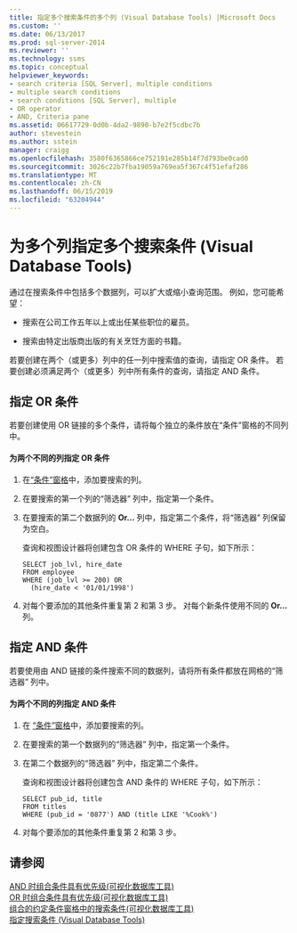 ```yaml
---
title: 指定多个搜索条件的多个列 (Visual Database Tools) |Microsoft Docs
ms.custom: ''
ms.date: 06/13/2017
ms.prod: sql-server-2014
ms.reviewer: ''
ms.technology: ssms
ms.topic: conceptual
helpviewer_keywords:
- search criteria [SQL Server], multiple conditions
- multiple search conditions
- search conditions [SQL Server], multiple
- OR operator
- AND, Criteria pane
ms.assetid: 06617729-0d0b-4da2-9890-b7e2f5cdbc7b
author: stevestein
ms.author: sstein
manager: craigg
ms.openlocfilehash: 3580f6365866ce752191e285b14f7d793be0cad0
ms.sourcegitcommit: 3026c22b7fba19059a769ea5f367c4f51efaf286
ms.translationtype: MT
ms.contentlocale: zh-CN
ms.lasthandoff: 06/15/2019
ms.locfileid: "63204944"
---
```

# <a name="specify-multiple-search-conditions-for-multiple-columns-visual-database-tools"></a>为多个列指定多个搜索条件 (Visual Database Tools)
  通过在搜索条件中包括多个数据列，可以扩大或缩小查询范围。 例如，您可能希望：  
  
-   搜索在公司工作五年以上或出任某些职位的雇员。  
  
-   搜索由特定出版商出版的有关烹饪方面的书籍。  
  
 若要创建在两个（或更多）列中的任一列中搜索值的查询，请指定 OR 条件。 若要创建必须满足两个（或更多）列中所有条件的查询，请指定 AND 条件。  
  
## <a name="specifying-an-or-condition"></a>指定 OR 条件  
 若要创建使用 OR 链接的多个条件，请将每个独立的条件放在“条件”窗格的不同列中。  
  
#### <a name="to-specify-an-or-condition-for-two-different-columns"></a>为两个不同的列指定 OR 条件  
  
1.  在[“条件”窗格](visual-database-tools.md)中，添加要搜索的列。  
  
2.  在要搜索的第一个列的“筛选器”  列中，指定第一个条件。  
  
3.  在要搜索的第二个数据列的 **Or...** 列中，指定第二个条件，将“筛选器”  列保留为空白。  
  
     查询和视图设计器将创建包含 OR 条件的 WHERE 子句，如下所示：  
  
    ```  
    SELECT job_lvl, hire_date  
    FROM employee  
    WHERE (job_lvl >= 200) OR   
      (hire_date < '01/01/1998')  
    ```  
  
4.  对每个要添加的其他条件重复第 2 和第 3 步。 对每个新条件使用不同的 **Or...** 列。  
  
## <a name="specifying-an-and-condition"></a>指定 AND 条件  
 若要使用由 AND 链接的条件搜索不同的数据列，请将所有条件都放在网格的“筛选器”  列中。  
  
#### <a name="to-specify-an-and-condition-for-two-different-columns"></a>为两个不同的列指定 AND 条件  
  
1.  在 [“条件”窗格](visual-database-tools.md)中，添加要搜索的列。  
  
2.  在要搜索的第一个数据列的“筛选器”  列中，指定第一个条件。  
  
3.  在第二个数据列的“筛选器”  列中，指定第二个条件。  
  
     查询和视图设计器将创建包含 AND 条件的 WHERE 子句，如下所示：  
  
    ```  
    SELECT pub_id, title  
    FROM titles  
    WHERE (pub_id = '0877') AND (title LIKE '%Cook%')  
    ```  
  
4.  对每个要添加的其他条件重复第 2 和第 3 步。  
  
## <a name="see-also"></a>请参阅  
 [AND 时组合条件具有优先级&#40;可视化数据库工具&#41;](combine-conditions-when-and-has-precedence-visual-database-tools.md)   
 [OR 时组合条件具有优先级&#40;可视化数据库工具&#41;](combine-conditions-when-or-has-precedence-visual-database-tools.md)   
 [组合的约定条件窗格中的搜索条件&#40;可视化数据库工具&#41;](conventions-combine-search-conditions-in-criteria-pane-visual-db-tools.md)   
 [指定搜索条件 (Visual Database Tools)](specify-search-criteria-visual-database-tools.md)  
  
  
